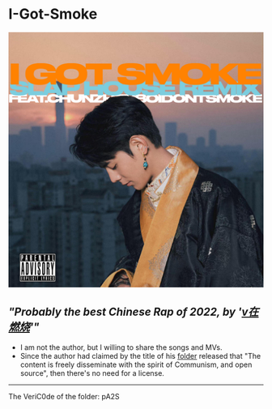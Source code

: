 # I-Got-Smoke
![唱片专辑封面](https://github.com/AB0napart3/I-Got-Smoke/blob/main/%E5%94%B1%E7%89%87%E4%B8%93%E8%BE%91%E5%B0%81%E9%9D%A2.png)

## _"Probably the best Chinese Rap of 2022, by '[v在燃烧][1]'"_
- I am not the author, but I willing to share the songs and MVs.
- Since the author had claimed by the title of his [folder][2] released that "The content is freely disseminate with the spirit of Communism, and open source", then there's no need for a license. 
---
[1]: https://space.bilibili.com/678797523?spm_id_from=333.337.0.0
[2]: https://pan.quark.cn/s/ee2a39c1be14
The VeriC0de of the folder: pA2S
